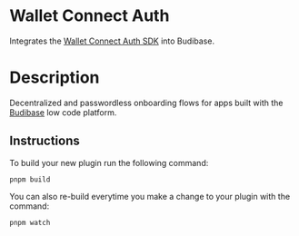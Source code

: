 # Wallet Connect Auth

Integrates the
[Wallet Connect Auth SDK](https://docs.walletconnect.com/2.0/introduction/auth)
into Budibase.

# Description

Decentralized and passwordless onboarding flows for apps built with the
[Budibase](https://github.com/Budibase/budibase) low code platform.

## Instructions

To build your new plugin run the following command:

```
pnpm build
```

You can also re-build everytime you make a change to your plugin with the
command:

```
pnpm watch
```
